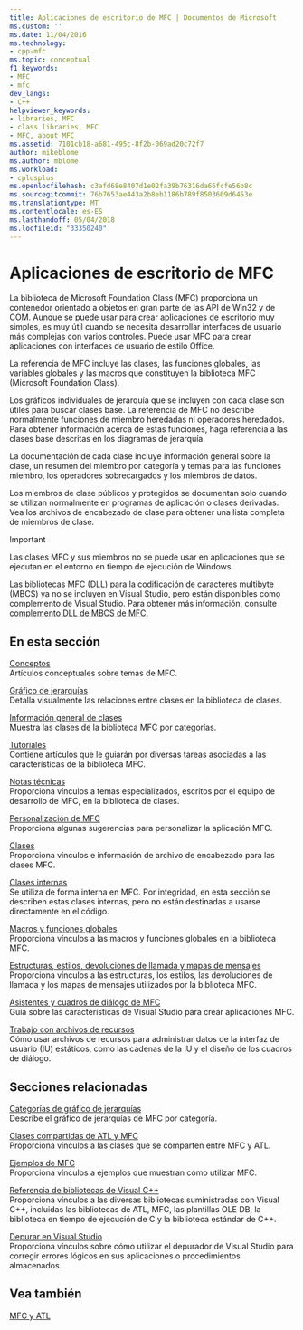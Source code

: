 ```yaml
---
title: Aplicaciones de escritorio de MFC | Documentos de Microsoft
ms.custom: ''
ms.date: 11/04/2016
ms.technology:
- cpp-mfc
ms.topic: conceptual
f1_keywords:
- MFC
- mfc
dev_langs:
- C++
helpviewer_keywords:
- libraries, MFC
- class libraries, MFC
- MFC, about MFC
ms.assetid: 7101cb18-a681-495c-8f2b-069ad20c72f7
author: mikeblome
ms.author: mblome
ms.workload:
- cplusplus
ms.openlocfilehash: c3afd68e8407d1e02fa39b76316da66fcfe56b8c
ms.sourcegitcommit: 76b7653ae443a2b8eb1186b789f8503609d6453e
ms.translationtype: MT
ms.contentlocale: es-ES
ms.lasthandoff: 05/04/2018
ms.locfileid: "33350240"
---
```

# <a name="mfc-desktop-applications"></a>Aplicaciones de escritorio de MFC
La biblioteca de Microsoft Foundation Class (MFC) proporciona un contenedor orientado a objetos en gran parte de las API de Win32 y de COM. Aunque se puede usar para crear aplicaciones de escritorio muy simples, es muy útil cuando se necesita desarrollar interfaces de usuario más complejas con varios controles. Puede usar MFC para crear aplicaciones con interfaces de usuario de estilo Office.  
  
 La referencia de MFC incluye las clases, las funciones globales, las variables globales y las macros que constituyen la biblioteca MFC (Microsoft Foundation Class).  
  
 Los gráficos individuales de jerarquía que se incluyen con cada clase son útiles para buscar clases base. La referencia de MFC no describe normalmente funciones de miembro heredadas ni operadores heredados. Para obtener información acerca de estas funciones, haga referencia a las clases base descritas en los diagramas de jerarquía.  
  
 La documentación de cada clase incluye información general sobre la clase, un resumen del miembro por categoría y temas para las funciones miembro, los operadores sobrecargados y los miembros de datos.  
  
 Los miembros de clase públicos y protegidos se documentan solo cuando se utilizan normalmente en programas de aplicación o clases derivadas. Vea los archivos de encabezado de clase para obtener una lista completa de miembros de clase.  
  
> [!IMPORTANT]
>  Las clases MFC y sus miembros no se puede usar en aplicaciones que se ejecutan en el entorno en tiempo de ejecución de Windows.  
>   
>  Las bibliotecas MFC (DLL) para la codificación de caracteres multibyte (MBCS) ya no se incluyen en Visual Studio, pero están disponibles como complemento de Visual Studio. Para obtener más información, consulte [complemento DLL de MBCS de MFC](mfc-mbcs-dll-add-on.md).  
  
## <a name="in-this-section"></a>En esta sección  
 [Conceptos](mfc-concepts.md)  
 Artículos conceptuales sobre temas de MFC.  
  
 [Gráfico de jerarquías](hierarchy-chart.md)  
 Detalla visualmente las relaciones entre clases en la biblioteca de clases.  
  
 [Información general de clases](class-library-overview.md)  
 Muestra las clases de la biblioteca MFC por categorías.  
  
 [Tutoriales](walkthroughs-mfc.md)  
 Contiene artículos que le guiarán por diversas tareas asociadas a las características de la biblioteca MFC.  
  
 [Notas técnicas](mfc-technical-notes.md)  
 Proporciona vínculos a temas especializados, escritos por el equipo de desarrollo de MFC, en la biblioteca de clases.  
  
 [Personalización de MFC](customization-for-mfc.md)  
 Proporciona algunas sugerencias para personalizar la aplicación MFC.  
  
 [Clases](reference/mfc-classes.md)  
 Proporciona vínculos e información de archivo de encabezado para las clases MFC.  
  
 [Clases internas](reference/internal-classes.md)  
 Se utiliza de forma interna en MFC. Por integridad, en esta sección se describen estas clases internas, pero no están destinadas a usarse directamente en el código.  
  
 [Macros y funciones globales](reference/mfc-macros-and-globals.md)  
 Proporciona vínculos a las macros y funciones globales en la biblioteca MFC.  
  
 [Estructuras, estilos, devoluciones de llamada y mapas de mensajes](reference/structures-styles-callbacks-and-message-maps.md)  
 Proporciona vínculos a las estructuras, los estilos, las devoluciones de llamada y los mapas de mensajes utilizados por la biblioteca MFC.  
  
 [Asistentes y cuadros de diálogo de MFC](reference/mfc-wizards-and-dialog-boxes.md)  
 Guía sobre las características de Visual Studio para crear aplicaciones MFC.  
  
 [Trabajo con archivos de recursos](../windows/working-with-resource-files.md)  
 Cómo usar archivos de recursos para administrar datos de la interfaz de usuario (IU) estáticos, como las cadenas de la IU y el diseño de los cuadros de diálogo.  
  
## <a name="related-sections"></a>Secciones relacionadas  
 [Categorías de gráfico de jerarquías](hierarchy-chart-categories.md)  
 Describe el gráfico de jerarquías de MFC por categoría.  
  
 [Clases compartidas de ATL y MFC](../atl-mfc-shared/atl-mfc-shared-classes.md)  
 Proporciona vínculos a las clases que se comparten entre MFC y ATL.  
  
 [Ejemplos de MFC](../visual-cpp-samples.md)  
 Proporciona vínculos a ejemplos que muestran cómo utilizar MFC.  
  
 [Referencia de bibliotecas de Visual C++](../standard-library/cpp-standard-library-reference.md)  
 Proporciona vínculos a las diversas bibliotecas suministradas con Visual C++, incluidas las bibliotecas de ATL, MFC, las plantillas OLE DB, la biblioteca en tiempo de ejecución de C y la biblioteca estándar de C++.  
  
 [Depurar en Visual Studio](/visualstudio/debugger/debugging-in-visual-studio.md)  
 Proporciona vínculos sobre cómo utilizar el depurador de Visual Studio para corregir errores lógicos en sus aplicaciones o procedimientos almacenados.  
  
## <a name="see-also"></a>Vea también  
 [MFC y ATL](mfc-and-atl.md)

